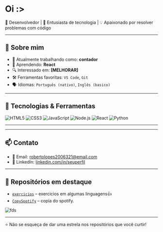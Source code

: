 # Oi :>


🎯 Desenvolvedor | 🚀 Entusiasta de tecnologia | 💡 Apaixonado por resolver problemas com código

---

## 🧠 Sobre mim

- 💼 Atualmente trabalhando como: **contador**
- 🌱 Aprendendo: **React**
- 🔍 Interessado em: **[MELHORAR]**
- 🛠️ Ferramentas favoritas: `VS Code`, `Git`
- 🗣️ Idiomas: `Português (nativo)`, `Inglês (basico)`

---

## 🧰 Tecnologias & Ferramentas

![HTML5](https://img.shields.io/badge/-HTML5-E34F26?logo=html5&logoColor=white)
![CSS3](https://img.shields.io/badge/-CSS3-1572B6?logo=css3)
![JavaScript](https://img.shields.io/badge/-JavaScript-F7DF1E?logo=javascript&logoColor=black)
![Node.js](https://img.shields.io/badge/-Node.js-339933?logo=node.js&logoColor=white)
![React](https://img.shields.io/badge/-React-61DAFB?logo=react&logoColor=black)
![Python](https://img.shields.io/badge/-Python-3776AB?logo=python&logoColor=white)




---

---

## 📫 Contato

- 📧 Email: [robertolopes2006321@email.com](robertolopes2006321@email.com)
- 💼 LinkedIn: [linkedin.com/in/seuperfil](https://linkedin.com/in/seuperfil)

---

## 📁 Repositórios em destaque

- [`exercicios`](https://github.com/Roberto-Lopes743/exercicios) – exercicios em algumas linguagens👍
- [`CopySpotify`](https://github.com/Roberto-Lopes743/project-copia-spotify) – copia do spotify.

 ![fds](https://github.com/user-attachments/assets/3f6958b1-c8fc-4fe9-af44-6d4e51159b9a)

---

⭐️ Não se esqueça de dar uma estrela nos repositórios que você curtir!

